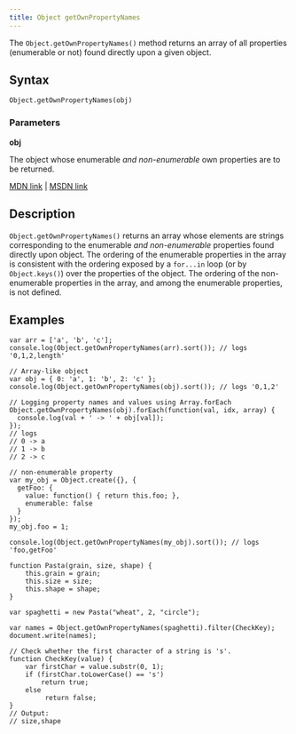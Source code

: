 ```yaml
---
title: Object getOwnPropertyNames
---
```

The `Object.getOwnPropertyNames()` method returns an array of all properties (enumerable or not) found directly upon a given object.

## Syntax

    Object.getOwnPropertyNames(obj)

### Parameters

**obj**

The object whose enumerable _and non-enumerable_ own properties are to be returned.

<a href='https://developer.mozilla.org/en-US/docs/Web/JavaScript/Reference/Global_Objects/Object/getOwnPropertyNames' target='_blank' rel='nofollow'>MDN link</a> | <a href='https://msdn.microsoft.com/en-us/LIBRary/ff688126%28v=vs.94%29.aspx' target='_blank' rel='nofollow'>MSDN link</a>

## Description

`Object.getOwnPropertyNames()` returns an array whose elements are strings corresponding to the enumerable _and non-enumerable_ properties found directly upon object. The ordering of the enumerable properties in the array is consistent with the ordering exposed by a `for...in` loop (or by `Object.keys()`) over the properties of the object. The ordering of the non-enumerable properties in the array, and among the enumerable properties, is not defined.

## Examples

    var arr = ['a', 'b', 'c'];
    console.log(Object.getOwnPropertyNames(arr).sort()); // logs '0,1,2,length'

    // Array-like object
    var obj = { 0: 'a', 1: 'b', 2: 'c' };
    console.log(Object.getOwnPropertyNames(obj).sort()); // logs '0,1,2'

    // Logging property names and values using Array.forEach
    Object.getOwnPropertyNames(obj).forEach(function(val, idx, array) {
      console.log(val + ' -> ' + obj[val]);
    });
    // logs
    // 0 -> a
    // 1 -> b
    // 2 -> c

    // non-enumerable property
    var my_obj = Object.create({}, {
      getFoo: {
        value: function() { return this.foo; },
        enumerable: false
      }
    });
    my_obj.foo = 1;

    console.log(Object.getOwnPropertyNames(my_obj).sort()); // logs 'foo,getFoo'

    function Pasta(grain, size, shape) {
        this.grain = grain; 
        this.size = size; 
        this.shape = shape; 
    }

    var spaghetti = new Pasta("wheat", 2, "circle");

    var names = Object.getOwnPropertyNames(spaghetti).filter(CheckKey);
    document.write(names); 

    // Check whether the first character of a string is 's'. 
    function CheckKey(value) {
        var firstChar = value.substr(0, 1); 
        if (firstChar.toLowerCase() == 's')
            return true; 
        else
             return false; 
    }
    // Output:
    // size,shape